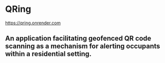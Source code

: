 # QRing
https://qring.onrender.com
## An application facilitating geofenced QR code scanning as a mechanism for alerting occupants within a residential setting.
